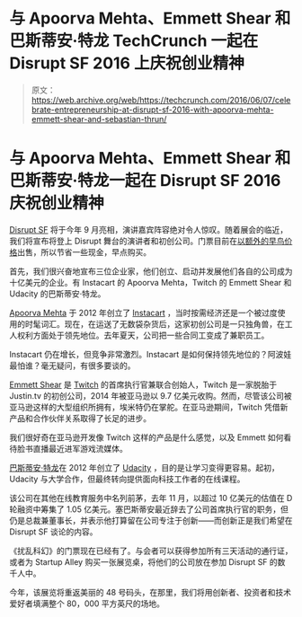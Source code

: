 # 与 Apoorva Mehta、Emmett Shear 和巴斯蒂安·特龙 TechCrunch 一起在 Disrupt SF 2016 上庆祝创业精神

> 原文：<https://web.archive.org/web/https://techcrunch.com/2016/06/07/celebrate-entrepreneurship-at-disrupt-sf-2016-with-apoorva-mehta-emmett-shear-and-sebastian-thrun/>

# 与 Apoorva Mehta、Emmett Shear 和巴斯蒂安·特龙一起在 Disrupt SF 2016 庆祝创业精神

[Disrupt SF](https://web.archive.org/web/20221005184546/https://beta.techcrunch.com/event-info/disrupt-sf-2016/) 将于今年 9 月亮相，演讲嘉宾阵容绝对令人惊叹。随着展会的临近，我们将宣布将登上 Disrupt 舞台的演讲者和初创公司。门票目前在[以额外的早鸟价格](https://web.archive.org/web/20221005184546/https://beta.techcrunch.com/event-info/disrupt-sf-2016/)出售，所以节省一些现金，早点购买。

首先，我们很兴奋地宣布三位企业家，他们创立、启动并发展他们各自的公司成为十亿美元的企业。有 Instacart 的 Apoorva Mehta，Twitch 的 Emmett Shear 和 Udacity 的巴斯蒂安·特龙。

[Apoorva Mehta](https://web.archive.org/web/20221005184546/https://www.crunchbase.com/person/apoorva-mehta#/entity) 于 2012 年创立了 [Instacart](https://web.archive.org/web/20221005184546/https://www.crunchbase.com/organization/instacart) ，当时按需经济还是一个被过度使用的时髦词汇。现在，在运送了无数袋杂货后，这家初创公司是一只独角兽，在工人权利方面处于领先地位。去年夏天，公司把一些合同工变成了兼职员工。

Instacart 仍在增长，但竞争非常激烈。Instacart 是如何保持领先地位的？阿波娃最怕谁？毫无疑问，有很多要谈的。

[Emmett Shear](https://web.archive.org/web/20221005184546/https://www.crunchbase.com/person/emmett-shear#/entity) 是 [Twitch](https://web.archive.org/web/20221005184546/https://www.crunchbase.com/organization/twitch) 的首席执行官兼联合创始人，Twitch 是一家脱胎于 Justin.tv 的初创公司，2014 年被亚马逊以 9.7 亿美元收购。然而，尽管该公司被亚马逊这样的大型组织所拥有，埃米特仍在掌舵。在亚马逊期间，Twitch 凭借新产品和合作伙伴关系取得了长足的进步。

我们很好奇在亚马逊开发像 Twitch 这样的产品是什么感觉，以及 Emmett 如何看待脸书直播最近进军游戏流媒体。

[巴斯蒂安·特龙](https://web.archive.org/web/20221005184546/https://www.crunchbase.com/person/sebastian-thrun#/entity)在 2012 年创立了 [Udacity](https://web.archive.org/web/20221005184546/https://www.crunchbase.com/organization/udacity) ，目的是让学习变得更容易。起初，Udacity 与大学合作，但最终转向提供面向科技工作者的在线课程。

该公司在其他在线教育服务中名列前茅，去年 11 月，以超过 10 亿美元的估值在 D 轮融资中筹集了 1.05 亿美元。塞巴斯蒂安最近辞去了公司首席执行官的职务，但仍是总裁兼董事长，并表示他打算留在公司专注于创新——而创新正是我们希望在 Disrupt SF 谈论的内容。

《扰乱科幻》的门票现在已经有了。与会者可以获得参加所有三天活动的通行证，或者为 Startup Alley 购买一张展览桌，将他们的公司放在参加 Disrupt SF 的数千人中。

今年，该展览将重返美丽的 48 号码头，在那里，我们将用创新者、投资者和技术爱好者填满整个 80，000 平方英尺的场地。